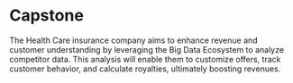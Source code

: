# Capstone
The Health Care insurance company aims to enhance revenue and customer understanding by leveraging the Big Data Ecosystem to analyze competitor data. This analysis will enable them to customize offers, track customer behavior, and calculate royalties, ultimately boosting revenues.
